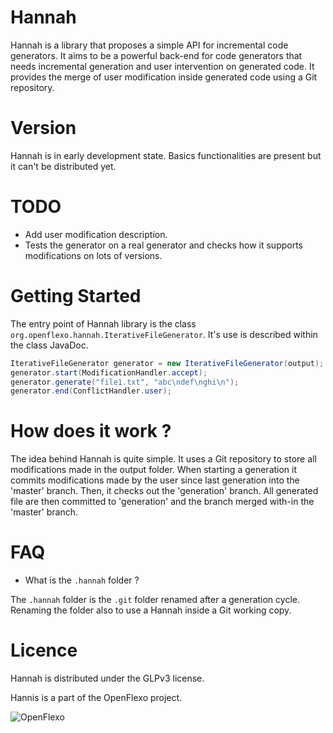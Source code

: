 Hannah
======

Hannah is a library that proposes a simple API for incremental code generators. 
It aims to be a powerful back-end for code generators that needs incremental 
generation and user intervention on generated code. It provides the merge of 
user modification inside generated code using a Git repository.

Version
=======

Hannah is in early development state. Basics functionalities are present but it
 can't be distributed yet.

TODO
====

* Add user modification description.
* Tests the generator on a real generator and checks how it supports 
  modifications on lots of versions.

Getting Started
===============

The entry point of Hannah library is the class 
`org.openflexo.hannah.IterativeFileGenerator`. It's use is described within the 
class JavaDoc.

```java
IterativeFileGenerator generator = new IterativeFileGenerator(output);
generator.start(ModificationHandler.accept);
generator.generate("file1.txt", "abc\ndef\nghi\n");
generator.end(ConflictHandler.user);
```

How does it work ?
==================

The idea behind Hannah is quite simple. It uses a Git repository to store all 
modifications made in the output folder. When starting a generation it commits 
modifications made by the user since last generation into the 'master' branch.
Then, it checks out the 'generation' branch. All generated file are then 
committed to 'generation' and the branch merged with-in the 'master' branch.

FAQ
===

* What is the `.hannah` folder ?

The `.hannah` folder is the `.git` folder renamed after a generation cycle. 
Renaming the folder also to use a Hannah inside a Git working copy.


Licence
=======

Hannah is distributed under the GLPv3 license.

Hannis is a part of the OpenFlexo project.

![OpenFlexo](http://openflexo.org/developers/wp-content/uploads/2011/09/openflexo-developers1.jpg)
